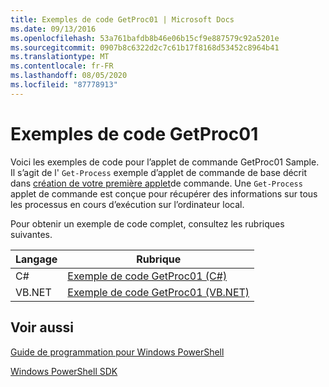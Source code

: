 ```yaml
---
title: Exemples de code GetProc01 | Microsoft Docs
ms.date: 09/13/2016
ms.openlocfilehash: 53a761bafdb8b46e06b15cf9e887579c92a5201e
ms.sourcegitcommit: 0907b8c6322d2c7c61b17f8168d53452c8964b41
ms.translationtype: MT
ms.contentlocale: fr-FR
ms.lasthandoff: 08/05/2020
ms.locfileid: "87778913"
---
```

# <a name="getproc01-code-samples"></a>Exemples de code GetProc01

Voici les exemples de code pour l’applet de commande GetProc01 Sample. Il s’agit de l' `Get-Process` exemple d’applet de commande de base décrit dans [création de votre première applet](../cmdlet/creating-a-cmdlet-without-parameters.md)de commande. Une `Get-Process` applet de commande est conçue pour récupérer des informations sur tous les processus en cours d’exécution sur l’ordinateur local.

Pour obtenir un exemple de code complet, consultez les rubriques suivantes.

|Langage|Rubrique|
|--------------|-----------|
|C#|[Exemple de code GetProc01 (C#)](./getproc01-csharp-sample-code.md)|
|VB.NET|[Exemple de code GetProc01 (VB.NET)](./getproc01-vb-net-sample-code.md)|

## <a name="see-also"></a>Voir aussi

[Guide de programmation pour Windows PowerShell](./windows-powershell-programmer-s-guide.md)

[Windows PowerShell SDK](../windows-powershell-reference.md)
